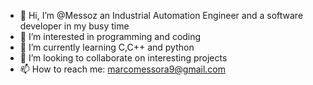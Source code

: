 - 👋 Hi, I’m @Messoz an Industrial Automation Engineer and a software developer in my busy time 
- 👀 I’m interested in programming and coding 
- 🌱 I’m currently learning C,C++ and python
- 💞️ I’m looking to collaborate on interesting projects
- 📫 How to reach me: marcomessora9@gmail.com

<!---
Messoz/Messoz is a ✨ special ✨ repository because its `README.md` (this file) appears on your GitHub profile.
You can click the Preview link to take a look at your changes.
--->
